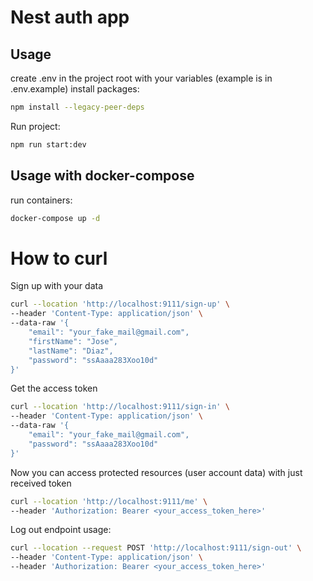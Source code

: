 # Nest auth app

## Usage

create .env in the project root with your variables (example is in .env.example)
install packages:

```bash
npm install --legacy-peer-deps
```

Run project:

```bash
npm run start:dev
```

## Usage with docker-compose

run containers:

```bash
docker-compose up -d
```

# How to curl

Sign up with your data

```bash
curl --location 'http://localhost:9111/sign-up' \
--header 'Content-Type: application/json' \
--data-raw '{
    "email": "your_fake_mail@gmail.com",
    "firstName": "Jose",
    "lastName": "Diaz",
    "password": "ssAaaa283Xoo10d"
}'
```

Get the access token

```bash
curl --location 'http://localhost:9111/sign-in' \
--header 'Content-Type: application/json' \
--data-raw '{
    "email": "your_fake_mail@gmail.com",
    "password": "ssAaaa283Xoo10d"
}'
```

Now you can access protected resources (user account data) with just received token

```bash
curl --location 'http://localhost:9111/me' \
--header 'Authorization: Bearer <your_access_token_here>'
```

Log out endpoint usage:

```bash
curl --location --request POST 'http://localhost:9111/sign-out' \
--header 'Content-Type: application/json' \
--header 'Authorization: Bearer <your_access_token_here>'
```
